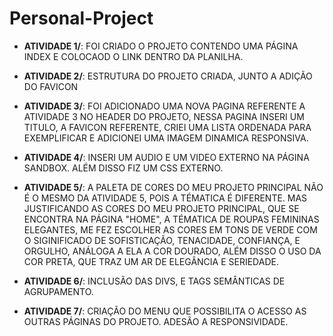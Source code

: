 # Personal-Project

- **ATIVIDADE 1/**: FOI CRIADO O PROJETO CONTENDO UMA PÁGINA INDEX E COLOCAOD O LINK DENTRO DA PLANILHA.

- **ATIVIDADE 2/**: ESTRUTURA DO PROJETO CRIADA, JUNTO A ADIÇÃO DO FAVICON

- **ATIVIDADE 3/**: FOI ADICIONADO UMA NOVA PAGINA REFERENTE A ATIVIDADE 3 NO HEADER DO PROJETO, NESSA PAGINA INSERI UM TITULO, A FAVICON REFERENTE, CRIEI UMA LISTA ORDENADA PARA EXEMPLIFICAR E ADICIONEI UMA IMAGEM DINAMICA RESPONSIVA.

- **ATIVIDADE 4/**: INSERI UM AUDIO E UM VIDEO EXTERNO NA PÁGINA SANDBOX. ALÉM DISSO FIZ UM CSS EXTERNO.

- **ATIVIDADE 5/**: A PALETA DE CORES DO MEU PROJETO PRINCIPAL NÃO É O MESMO DA ATIVIDADE 5, POIS A TÉMATICA É DIFERENTE.
            MAS JUSTIFICANDO AS CORES DO MEU PROJETO PRINCIPAL, QUE SE ENCONTRA NA PÁGINA "HOME", A TÉMATICA DE ROUPAS FEMININAS ELEGANTES, ME FEZ ESCOLHER AS CORES EM TONS DE VERDE COM O SIGINIFICADO DE SOFISTICAÇÃO, TENACIDADE, CONFIANÇA, E ORGULHO, ANÁLOGA A ELA A COR DOURADO, ALÉM DISSO O USO DA COR PRETA, QUE TRAZ UM AR DE ELEGÂNCIA E SERIEDADE.

- **ATIVIDADE 6/**: INCLUSÃO DAS DIVS, E TAGS SEMÂNTICAS DE AGRUPAMENTO.

- **ATIVIDADE 7/**: CRIAÇÃO DO MENU QUE POSSIBILITA O ACESSO AS OUTRAS PÁGINAS DO PROJETO. ADESÃO A RESPONSIVIDADE.